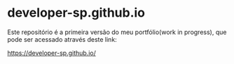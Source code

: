 # developer-sp.github.io

Este repositório é a primeira versão do meu portfólio(work in progress), que pode ser acessado através deste link:

https://developer-sp.github.io/
